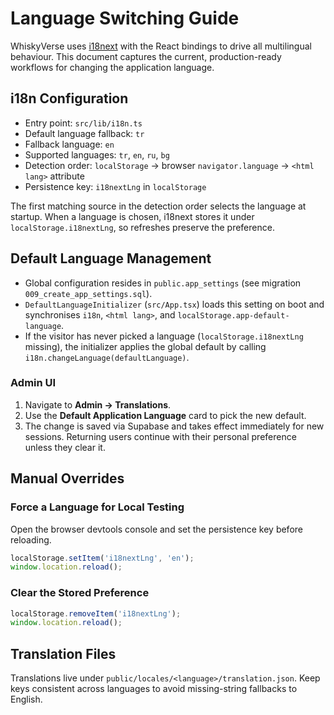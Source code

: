 # Language Switching Guide

WhiskyVerse uses [i18next](https://www.i18next.com/) with the React bindings to drive all multilingual behaviour. This document captures the current, production-ready workflows for changing the application language.

## i18n Configuration
- Entry point: `src/lib/i18n.ts`
- Default language fallback: `tr`
- Fallback language: `en`
- Supported languages: `tr`, `en`, `ru`, `bg`
- Detection order: `localStorage` → browser `navigator.language` → `<html lang>` attribute
- Persistence key: `i18nextLng` in `localStorage`

The first matching source in the detection order selects the language at startup. When a language is chosen, i18next stores it under `localStorage.i18nextLng`, so refreshes preserve the preference.

## Default Language Management
- Global configuration resides in `public.app_settings` (see migration `009_create_app_settings.sql`).
- `DefaultLanguageInitializer` (`src/App.tsx`) loads this setting on boot and synchronises `i18n`, `<html lang>`, and `localStorage.app-default-language`.
- If the visitor has never picked a language (`localStorage.i18nextLng` missing), the initializer applies the global default by calling `i18n.changeLanguage(defaultLanguage)`.

### Admin UI
1. Navigate to **Admin → Translations**.
2. Use the **Default Application Language** card to pick the new default.
3. The change is saved via Supabase and takes effect immediately for new sessions. Returning users continue with their personal preference unless they clear it.

## Manual Overrides
### Force a Language for Local Testing
Open the browser devtools console and set the persistence key before reloading.

```js
localStorage.setItem('i18nextLng', 'en');
window.location.reload();
```

### Clear the Stored Preference

```js
localStorage.removeItem('i18nextLng');
window.location.reload();
```

## Translation Files
Translations live under `public/locales/<language>/translation.json`. Keep keys consistent across languages to avoid missing-string fallbacks to English.

